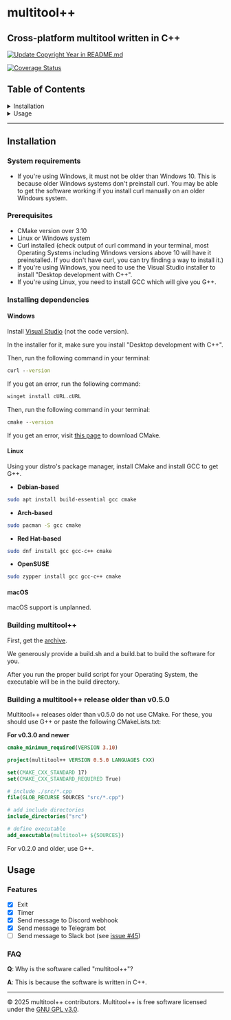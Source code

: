 # multitool++

## Cross-platform multitool written in C++

[![Update Copyright Year in README.md](https://github.com/benja2998/multitoolplusplus/actions/workflows/copyright.yml/badge.svg)](https://github.com/benja2998/multitoolplusplus/actions/workflows/copyright.yml)

[![Coverage Status](https://coveralls.io/repos/github/multitoolplusplus/multitoolplusplus/badge.svg?branch=main)](https://coveralls.io/github/multitoolplusplus/multitoolplusplus?branch=main)

## Table of Contents
<details>
<summary>Installation</summary>

- [System Requirements](#system-requirements)
- [Prerequisites](#prerequisites)
- [Building multitool++](#building-multitool)
- [Installing dependencies](#installing-dependencies)

</details>

<details>
<summary>Usage</summary>

- [Features](#features)
- [FAQ](#faq)

</details>

---

## Installation

### System requirements

- If you're using Windows, it must not be older than Windows 10. This is because older Windows systems don't preinstall curl. You may be able to get the software working if you install curl manually on an older Windows system.

### Prerequisites

- CMake version over 3.10
- Linux or Windows system
- Curl installed (check output of curl command in your terminal, most Operating Systems including Windows versions above 10 will have it preinstalled. If you don't have curl, you can try finding a way to install it.)
- If you're using Windows, you need to use the Visual Studio installer to install "Desktop development with C++".
- If you're using Linux, you need to install GCC which will give you G++.

### Installing dependencies

#### Windows

Install [Visual Studio](https://visualstudio.microsoft.com/downloads/) (not the code version).

In the installer for it, make sure you install "Desktop development with C++".

Then, run the following command in your terminal:
```cmd
curl --version
```
If you get an error, run the following command:
```cmd
winget install cURL.cURL
```
Then, run the following command in your terminal:
```cmd
cmake --version
```
If you get an error, visit [this page](https://cmake.org/download/) to download CMake.

#### Linux

Using your distro's package manager, install CMake and install GCC to get G++.

- **Debian-based**

```bash
sudo apt install build-essential gcc cmake
```

- **Arch-based**

```bash
sudo pacman -S gcc cmake
```

- **Red Hat-based**

```bash
sudo dnf install gcc gcc-c++ cmake
```

- **OpenSUSE**

```bash
sudo zypper install gcc gcc-c++ cmake
```

#### macOS

macOS support is unplanned.

### Building multitool++

First, get the [archive](https://github.com/multitoolplusplus/multitoolplusplus/archive/refs/tags/v1.0.0.zip).

We generously provide a build.sh and a build.bat to build the software for you.

After you run the proper build script for your Operating System, the executable will be in the build directory.

### Building a multitool++ release older than v0.5.0

Multitool++ releases older than v0.5.0 do not use CMake. For these, you should use G++ or paste the following CMakeLists.txt:

**For v0.3.0 and newer**

```cmake
cmake_minimum_required(VERSION 3.10)

project(multitool++ VERSION 0.5.0 LANGUAGES CXX)

set(CMAKE_CXX_STANDARD 17)
set(CMAKE_CXX_STANDARD_REQUIRED True)

# include ./src/*.cpp
file(GLOB_RECURSE SOURCES "src/*.cpp")

# add include directories
include_directories("src")

# define executable
add_executable(multitool++ ${SOURCES})
```

For v0.2.0 and older, use G++.

## Usage

### Features
- [x] Exit
- [x] Timer
- [x] Send message to Discord webhook
- [x] Send message to Telegram bot
- [ ] Send message to Slack bot (see [issue #45](https://github.com/benja2998/multitoolplusplus/issues/45))

### FAQ

**Q**: Why is the software called "multitool++"?

**A**: This is because the software is written in C++.

---
© 2025 multitool++ contributors. Multitool++ is free software licensed under the [GNU GPL v3.0](./LICENSE).
